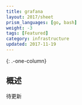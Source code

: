 ```yaml
---
title: grafana
layout: 2017/sheet
prism_languages: [go, bash]
weight: -3
tags: [Featured]
category: infrastructure
updated: 2017-11-19
---
```

{: .-one-column}
## 概述

待更新
